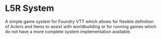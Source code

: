 # L5R System

A simple game system for Foundry VTT which allows for flexible definition of Actors and Items to assist with worldbuilding or for running games which do not have a more complete system implementation available.